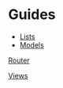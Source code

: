# Guides

* [Lists](guides/lists.md)
* [Models](guides/models.md)

[Router](guides/router.md)

[Views](guides/view.md)